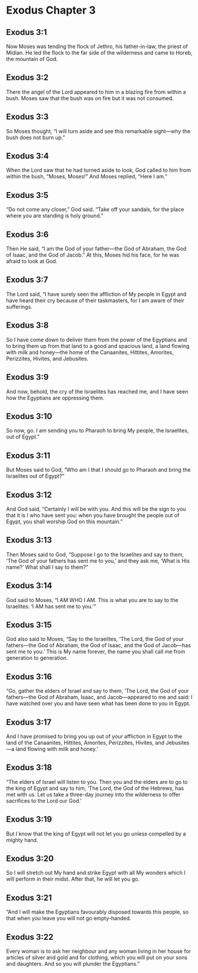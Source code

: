 # Exodus Chapter 3

## Exodus 3:1
Now Moses was tending the flock of Jethro, his father-in-law, the priest of Midian. He led the flock to the far side of the wilderness and came to Horeb, the mountain of God.

## Exodus 3:2
There the angel of the Lord appeared to him in a blazing fire from within a bush. Moses saw that the bush was on fire but it was not consumed.

## Exodus 3:3
So Moses thought, “I will turn aside and see this remarkable sight—why the bush does not burn up.”

## Exodus 3:4
When the Lord saw that he had turned aside to look, God called to him from within the bush, “Moses, Moses!” And Moses replied, “Here I am.”

## Exodus 3:5
“Do not come any closer,” God said. “Take off your sandals, for the place where you are standing is holy ground.”

## Exodus 3:6
Then He said, “I am the God of your father—the God of Abraham, the God of Isaac, and the God of Jacob.” At this, Moses hid his face, for he was afraid to look at God.

## Exodus 3:7
The Lord said, “I have surely seen the affliction of My people in Egypt and have heard their cry because of their taskmasters, for I am aware of their sufferings.

## Exodus 3:8
So I have come down to deliver them from the power of the Egyptians and to bring them up from that land to a good and spacious land, a land flowing with milk and honey—the home of the Canaanites, Hittites, Amorites, Perizzites, Hivites, and Jebusites.

## Exodus 3:9
And now, behold, the cry of the Israelites has reached me, and I have seen how the Egyptians are oppressing them.

## Exodus 3:10
So now, go. I am sending you to Pharaoh to bring My people, the Israelites, out of Egypt.”

## Exodus 3:11
But Moses said to God, “Who am I that I should go to Pharaoh and bring the Israelites out of Egypt?”

## Exodus 3:12
And God said, “Certainly I will be with you. And this will be the sign to you that it is I who have sent you: when you have brought the people out of Egypt, you shall worship God on this mountain.”

## Exodus 3:13
Then Moses said to God, “Suppose I go to the Israelites and say to them, ‘The God of your fathers has sent me to you,’ and they ask me, ‘What is His name?’ What shall I say to them?”

## Exodus 3:14
God said to Moses, “I AM WHO I AM. This is what you are to say to the Israelites: ‘I AM has sent me to you.’”

## Exodus 3:15
God also said to Moses, “Say to the Israelites, ‘The Lord, the God of your fathers—the God of Abraham, the God of Isaac, and the God of Jacob—has sent me to you.’ This is My name forever, the name you shall call me from generation to generation.

## Exodus 3:16
“Go, gather the elders of Israel and say to them, ‘The Lord, the God of your fathers—the God of Abraham, Isaac, and Jacob—appeared to me and said: I have watched over you and have seen what has been done to you in Egypt.

## Exodus 3:17
And I have promised to bring you up out of your affliction in Egypt to the land of the Canaanites, Hittites, Amorites, Perizzites, Hivites, and Jebusites—a land flowing with milk and honey.’

## Exodus 3:18
“The elders of Israel will listen to you. Then you and the elders are to go to the king of Egypt and say to him, ‘The Lord, the God of the Hebrews, has met with us. Let us take a three-day journey into the wilderness to offer sacrifices to the Lord our God.’

## Exodus 3:19
But I know that the king of Egypt will not let you go unless compelled by a mighty hand.

## Exodus 3:20
So I will stretch out My hand and strike Egypt with all My wonders which I will perform in their midst. After that, he will let you go.

## Exodus 3:21
“And I will make the Egyptians favourably disposed towards this people, so that when you leave you will not go empty-handed.

## Exodus 3:22
Every woman is to ask her neighbour and any woman living in her house for articles of silver and gold and for clothing, which you will put on your sons and daughters. And so you will plunder the Egyptians.”

